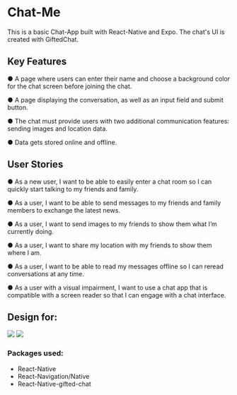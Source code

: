 # Chat-Me
This is a basic Chat-App built with React-Native and Expo. The chat's UI is created with GiftedChat. 

## Key Features

● A page where users can enter their name and choose a background color for the chat screen
before joining the chat.

●  A page displaying the conversation, as well as an input field and submit button.

● The chat must provide users with two additional communication features: sending images
and location data.

● Data gets stored online and offline.

## User Stories

● As a new user, I want to be able to easily enter a chat room so I can quickly start talking to my
friends and family.

● As a user, I want to be able to send messages to my friends and family members to exchange
the latest news.

● As a user, I want to send images to my friends to show them what I’m currently doing.

● As a user, I want to share my location with my friends to show them where I am.

● As a user, I want to be able to read my messages offline so I can reread conversations at any
time.

● As a user with a visual impairment, I want to use a chat app that is compatible with a screen
reader so that I can engage with a chat interface.

## Design for:
<p>
<img src="https://img.shields.io/badge/Android-3DDC84?style=for-the-badge&logo=android&logoColor=white">
<img src="https://img.shields.io/badge/iOS-000000?style=for-the-badge&logo=ios&logoColor=white">
</p>

### Packages used:

- React-Native
- React-Navigation/Native
- React-Native-gifted-chat
